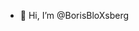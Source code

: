 - 👋 Hi, I’m @BorisBloXsberg


<!---
BorisBloXsberg/BorisBloXsberg is a ✨ special ✨ repository because its `README.md` (this file) appears on your GitHub profile.
You can click the Preview link to take a look at your changes.
--->
